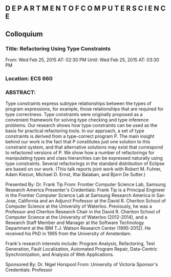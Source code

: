 ## D E P A R T M E N T   O F   C O M P U T E R   S C I E N C E
## Colloquium

### Title: Refactoring Using Type Constraints

From: Wed Feb 25, 2015 AT: 02:30 PM
Until: Wed Feb 25, 2015 AT: 03:30 PM

### Location: ECS 660

### ABSTRACT:
Type constraints express subtype relationships between the types of program expressions, for example, those relationships that are required for type correctness. Type constraints were originally proposed as a convenient framework for solving type checking and type inference problems. Our research shows how type constraints can be used as the basis for practical refactoring tools. In our approach, a set of type constraints is derived from a type-correct program P. The main insight behind our work is the fact that P constitutes just one solution to this constraint system, and that alternative solutions may exist that correspond to refactored versions of P. We show how a number of refactorings for manipulating types and class hierarchies can be expressed naturally using type constraints. Several refactorings in the standard distribution of Eclipse are based on our work.
(This talk reports joint work with Robert M. Fuhrer, Adam Kiezun, Michael D. Ernst, Ittai Balaban, and Bjorn De Sutter.)

Presented By: Dr. Frank Tip
From: Frontier Computer Science Lab, Samsung Research America
Presenter's Credentials:
Frank Tip is a Principal Engineer in the Frontier Computer Science Lab at Samsung Research America in San Jose, California and an Adjunct Professor at the David R. Cheriton School of Computer Science at the University of Waterloo. Previously, he was a Professor and Cheriton Research Chair in the David R. Cheriton School of Computer Science at the University of Waterloo (2012-2014), and a Research Staff Member and Manager at the Software Technology Department at the IBM T.J. Watson Research Center (1995-2012). He received his PhD in 1995 from the University of Amsterdam.

Frank's research interests include: Program Analysis, Refactoring, Test Generation, Fault Localization, Automated Program Repair, Data-Centric Synchronization, and Analysis of Web Applications.

Sponsored By: Dr. Nigel Horspool
From: University of Victoria
Sponsor's Credentials:
Professor

